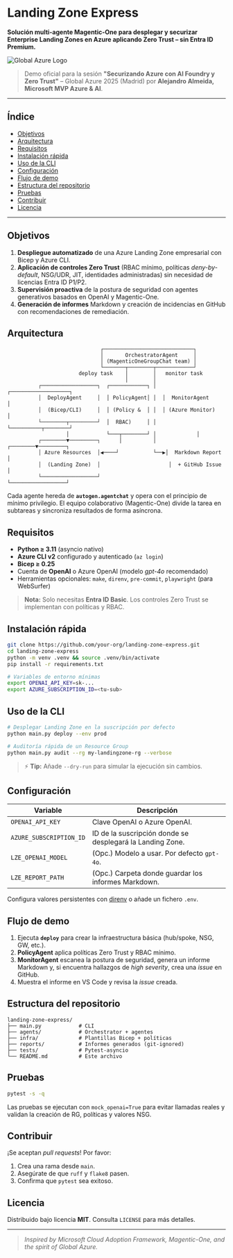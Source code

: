 # Landing Zone Express

**Solución multi-agente Magentic-One para desplegar y securizar Enterprise Landing Zones en Azure aplicando Zero Trust – sin Entra ID Premium.**

![Global Azure Logo](https://blog.globalazure.net/portals/0/images/GlobalAzure2025-500.png)

> Demo oficial para la sesión **"Securizando Azure con AI Foundry y Zero Trust"** – Global Azure 2025 (Madrid) por **Alejandro Almeida, Microsoft MVP Azure & AI**.

---

## Índice

- [Objetivos](#objetivos)
- [Arquitectura](#arquitectura)
- [Requisitos](#requisitos)
- [Instalación rápida](#instalación-rápida)
- [Uso de la CLI](#uso-de-la-cli)
- [Configuración](#configuración)
- [Flujo de demo](#flujo-de-demo)
- [Estructura del repositorio](#estructura-del-repositorio)
- [Pruebas](#pruebas)
- [Contribuir](#contribuir)
- [Licencia](#licencia)

---

## Objetivos

1. **Despliegue automatizado** de una Azure Landing Zone empresarial con Bicep y Azure CLI.
2. **Aplicación de controles Zero Trust** (RBAC mínimo, políticas *deny-by-default*, NSG/UDR, JIT, identidades administradas) sin necesidad de licencias Entra ID P1/P2.
3. **Supervisión proactiva** de la postura de seguridad con agentes generativos basados en OpenAI y Magentic-One.
4. **Generación de informes** Markdown y creación de incidencias en GitHub con recomendaciones de remediación.

## Arquitectura

```ascii
                              ┌─────────────────────────────┐
                              │       OrchestratorAgent     │
                              │ (MagenticOneGroupChat team) │
                              └───────┬────────┬────────────┘
                       deploy task    │        │   monitor task
                                      │        │
          ┌──────────────────┐  ┌────────────┐ │  ┌───────────────────┐
          │  DeployAgent     │  │ PolicyAgent│ │  │  MonitorAgent     │
          │  (Bicep/CLI)     │  │ (Policy &  │ │  │ (Azure Monitor)   │
          └────────┬─────────┘  │  RBAC)     │ │  └──────────┬────────┘
                   │            └───┬────────┘ │             │
          ┌────────▼─────────┐      │          │    ┌────────▼─────────┐
          │ Azure Resources  │◀────┘           └──▶│  Markdown Report │
          │  (Landing Zone)  │                      │  + GitHub Issue  │
          └──────────────────┘                      └──────────────────┘
```

Cada agente hereda de **`autogen.agentchat`** y opera con el principio de mínimo privilegio. El equipo colaborativo (Magentic-One) divide la tarea en subtareas y sincroniza resultados de forma asíncrona.

## Requisitos

- **Python ≥ 3.11** (asyncio nativo)
- **Azure CLI v2** configurado y autenticado (`az login`)
- **Bicep ≥ 0.25**
- Cuenta de **OpenAI** o Azure OpenAI (modelo *gpt-4o* recomendado)
- Herramientas opcionales: `make`, `direnv`, `pre-commit`, `playwright` (para WebSurfer)

> **Nota:** Solo necesitas **Entra ID Basic**. Los controles Zero Trust se implementan con políticas y RBAC.

## Instalación rápida

```bash
git clone https://github.com/your-org/landing-zone-express.git
cd landing-zone-express
python -m venv .venv && source .venv/bin/activate
pip install -r requirements.txt

# Variables de entorno mínimas
export OPENAI_API_KEY=sk-...
export AZURE_SUBSCRIPTION_ID=<tu-sub>
```

## Uso de la CLI

```bash
# Desplegar Landing Zone en la suscripción por defecto
python main.py deploy --env prod

# Auditoría rápida de un Resource Group
python main.py audit --rg my-landingzone-rg --verbose
```

> ⚡ **Tip:** Añade `--dry-run` para simular la ejecución sin cambios.

## Configuración

| Variable                  | Descripción                                             |
|---------------------------|---------------------------------------------------------|
| `OPENAI_API_KEY`          | Clave OpenAI o Azure OpenAI.                            |
| `AZURE_SUBSCRIPTION_ID`   | ID de la suscripción donde se desplegará la Landing Zone.|
| `LZE_OPENAI_MODEL`        | (Opc.) Modelo a usar. Por defecto `gpt-4o`.            |
| `LZE_REPORT_PATH`         | (Opc.) Carpeta donde guardar los informes Markdown.     |

Configura valores persistentes con [direnv](https://direnv.net/) o añade un fichero `.env`.

## Flujo de demo

1. Ejecuta **`deploy`** para crear la infraestructura básica (hub/spoke, NSG, GW, etc.).
2. **PolicyAgent** aplica políticas Zero Trust y RBAC mínimo.
3. **MonitorAgent** escanea la postura de seguridad, genera un informe Markdown y, si encuentra hallazgos de *high severity*, crea una *issue* en GitHub.
4. Muestra el informe en VS Code y revisa la *issue* creada.

## Estructura del repositorio

```text
landing-zone-express/
├── main.py            # CLI
├── agents/            # Orchestrator + agentes
├── infra/             # Plantillas Bicep + políticas
├── reports/           # Informes generados (git-ignored)
├── tests/             # Pytest-asyncio
└── README.md          # Este archivo
```

## Pruebas

```bash
pytest -s -q
```

Las pruebas se ejecutan con `mock_openai=True` para evitar llamadas reales y validan la creación de RG, políticas y valores NSG.

## Contribuir

¡Se aceptan *pull requests*! Por favor:

1. Crea una rama desde `main`.
2. Asegúrate de que `ruff` y `flake8` pasen.
3. Confirma que `pytest` sea exitoso.

## Licencia

Distribuido bajo licencia **MIT**. Consulta `LICENSE` para más detalles.

---

> *Inspired by Microsoft Cloud Adoption Framework, Magentic-One, and the spirit of Global Azure.*
